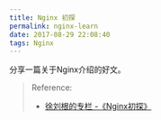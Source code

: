 ```yaml
---
title: Nginx 初探
permalink: nginx-learn
date: 2017-08-29 22:08:40
tags: Nginx
---
```


分享一篇关于Nginx介绍的好文。
<!-- more -->

> Reference:
> - [徐刘根的专栏 -《Nginx初探》](http://blog.csdn.net/xlgen157387/article/details/49781487)


